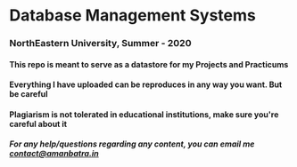# Database Management Systems
### NorthEastern University, Summer - 2020

#### This repo is meant to serve as a datastore for my Projects and Practicums
#### Everything I have uploaded can be reproduces in any way you want. But be careful
#### Plagiarism is not tolerated in educational institutions, make sure you're careful about it

##### For any help/questions regarding any content, you can email me contact@amanbatra.in
